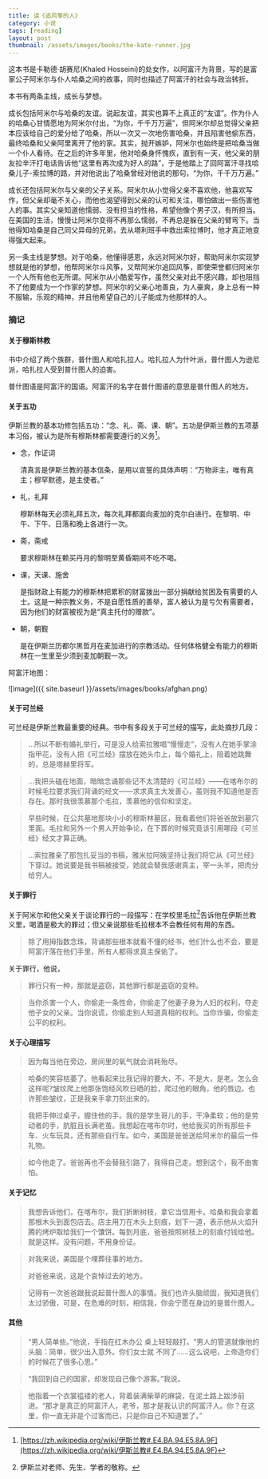 ```yaml
---
title: 读《追风筝的人》  
category: 小说  
tags: [reading]  
layout: post  
thumbnail: /assets/images/books/the-kate-runner.jpg
---
```


这本书是卡勒德·胡赛尼(Khaled Hosseini)的处女作，以阿富汗为背景，写的是富家公子阿米尔与仆人哈桑之间的故事，同时也描述了阿富汗的社会与政治转折。

本书有两条主线，成长与梦想。

成长包括阿米尔与哈桑的友谊。说起友谊，其实也算不上真正的“友谊”。作为仆人的哈桑心甘情愿地为阿米尔付出，“为你，千千万万遍”，但阿米尔却总觉得父亲把本应该给自己的爱分给了哈桑，所以一次又一次地伤害哈桑，并且陷害他偷东西，最终哈桑和父亲阿里离开了他的家。其实，抛开嫉妒，阿米尔也始终是把哈桑当做一个仆人看待。在之后的许多年里，他对哈桑身怀愧疚，直到有一天，他父亲的朋友拉辛汗打电话告诉他“这里有再次成为好人的路”，于是他踏上了回阿富汗寻找哈桑儿子-索拉博的路，并对他说出了哈桑曾经对他说的那句，“为你，千千万万遍。”

成长还包括阿米尔与父亲的父子关系。阿米尔从小觉得父亲不喜欢他，他喜欢写作，但父亲却毫不关心，而他也渴望得到父亲的认可和关注，哪怕做出一些伤害他人的事。其实父亲知道他懦弱、没有担当的性格，希望他像个男子汉，有所担当。在美国的生活，慢慢让阿米尔变得不再那么懦弱，不再总是躲在父亲的臂弯下。当他得知哈桑是自己同父异母的兄弟，去从塔利班手中救出索拉博时，他才真正地变得强大起来。

另一条主线是梦想。对于哈桑，他懂得感恩，永远对阿米尔好，帮助阿米尔实现梦想就是他的梦想，他帮阿米尔斗风筝，又帮阿米尔追回风筝，即使荣誉都归阿米尔一个人所有他也无所谓。阿米尔从小酷爱写作，虽然父亲对此不感兴趣，却也阻挡不了他要成为一个作家的梦想。阿米尔的父亲心地善良，为人豪爽，身上总有一种不服输，乐观的精神，并且他希望自己的儿子能成为他那样的人。



### 摘记

#### 关于穆斯林教
书中介绍了两个族群，普什图人和哈扎拉人。哈扎拉人为什叶派，普什图人为逊尼派，哈扎拉人受到普什图人的迫害。

普什图语是阿富汗的国语。阿富汗的名字在普什图语的意思是普什图人的地方。

#### 关于五功
伊斯兰教的基本功修包括五功：“念、礼、斋、课、朝”。五功是伊斯兰教的五项基本习俗，被认为是所有穆斯林都需要遵行的义务[^2]。

* 念，作证词
	 
	清真言是伊斯兰教的基本信条，是用以宣誓的具体声明：“万物非主，唯有真主；穆罕默德，是主使者。”
	
* 礼，礼拜

	穆斯林每天必须礼拜五次，每次礼拜都面向麦加的克尔白进行。在黎明、中午、下午、日落和晚上各进行一次。

* 斋，斋戒

	要求穆斯林在赖买丹月的黎明至黄昏期间不吃不喝。

* 课，天课、施舍

	是指财政上有能力的穆斯林把累积的财富拨出一部分捐献给贫困及有需要的人士。这是一种宗教义务，不是自愿性质的善举，富人被认为是亏欠有需要者，因为他们的财富被视为是“真主托付的赠款”。

* 朝，朝觐

	是在伊斯兰历都尔黑哲月在麦加进行的宗教活动。任何体格健全有能力的穆斯林在一生里至少须到麦加朝觐一次。

阿富汗地图：

![image]({{ site.baseurl }}/assets/images/books/afghan.png)

#### 关于可兰经

可兰经是伊斯兰教最重要的经典。书中有多段关于可兰经的描写，此处摘抄几段：

> ...所以不断有婚礼举行，可是没人给索拉雅唱“慢慢走”，没有人在她手掌涂指甲花，没有人把《可兰经》摆放在她头巾上，每个婚礼上，陪着她跳舞的，总是塔赫里将军。 

>...我把头磕在地面，暗暗念诵那些记不太清楚的《可兰经》——在喀布尔的时候毛拉要求我们背诵的经文——求求真主大发善心，虽则我不知道他是否存在。那时我很羡慕那个毛拉，羡慕他的信仰和坚定。 


> 早些时候，在公共墓地那块小小的穆斯林墓区，我看着他们将爸爸放到墓穴里面。毛拉和另外一个男人开始争论，在下葬的时候究竟该引用哪段《可兰经》经文才算正确。

> ...索拉雅亲了那包扎妥当的书稿，雅米拉阿姨坚持让我们将它从《可兰经》下穿过。她说要是我书稿被接受，她就会替我感谢真主，宰一头羊，把肉分给穷人。

#### 关于罪行

关于阿米尔和他父亲关于谈论罪行的一段描写：在学校里毛拉[^1]告诉他在伊斯兰教义里，喝酒是极大的罪过；但父亲说那些毛拉根本不会教任何有用的东西。

> 除了用拇指数念珠，背诵那些根本就看不懂的经书，他们什么也不会，要是阿富汗落在他们手里，所有人都得求真主保佑了。

关于罪行，他说，

> 罪行只有一种，那就是盗窃，其他罪行都是盗窃的变种。


> 当你杀害一个人，你偷走一条性命，你偷走了他妻子身为人妇的权利，夺走他子女的父亲。当你说谎，你偷走别人知道真相的权利。当你诈骗，你偷走公平的权利。

#### 关于心理描写

> 因为每当他在旁边，房间里的氧气就会消耗殆尽。

> 哈桑的笑容枯萎了。他看起来比我记得的要大，不，不是大，是老。怎么会这样呢?皱纹爬上他那张饱经风吹日晒的脸，爬过他的眼角，他的唇边。也许那些皱纹，正是我亲手拿刀刻出来的。

> 我把手伸过桌子，握住他的手。我的是学生哥儿的手，干净柔软；他的是劳动者的手，肮脏且长满老茧。我想起在喀布尔时，他给我买的所有那些卡车、火车玩具，还有那些自行车。如今，美国是爸爸送给阿米尔的最后一件礼物。

> 如今他走了。爸爸再也不会替我引路了，我得自己走。想到这个，我不由害怕。

#### 关于记忆

> 我想告诉他们，在喀布尔，我们折断树枝，拿它当信用卡。哈桑和我会拿着那根木头到面包店去。店主用刀在木头上刻痕，划下一道，表示他从火焰升腾的烤炉取给我们一个馕饼。每到月底，爸爸按照树枝上的刻痕付钱给他。就是这样。没有问题，不用身份证。

> 对我来说，美国是个埋葬往事的地方。  
> 
> 对爸爸来说，这是个哀悼过去的地方。

> 记得有一次爸爸跟我说起普什图人的事情。我们也许头脑顽固，我知道我们太过骄傲，可是，在危难的时刻，相信我，你会宁愿在身边的是普什图人。

#### 其他

> “男人简单些。”他说，手指在红木办公
桌上轻轻敲打。“男人的管道就像他的头脑：简单，很少出入意外。你们女士就
不同了……这么说吧，上帝造你们的时候花了很多心思。”

> “我回到自己的国家，却发现自己像个游客。”我说。

> 他指着一个衣裳褴褛的老人，背着装满柴草的麻袋，在泥土路上跋涉前进。“那才是真正的阿富汗人，老爷，那才是我认识的阿富汗人。你？在这里，你一直无非是个过客而已，只是你自己不知道罢了。”


[^1]: 伊斯兰对老师、先生、学者的敬称。
[^2]: [https://zh.wikipedia.org/wiki/伊斯兰教#.E4.BA.94.E5.8A.9F](https://zh.wikipedia.org/wiki/伊斯兰教#.E4.BA.94.E5.8A.9F)
